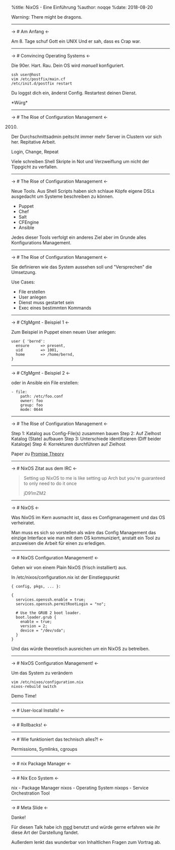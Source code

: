 %title: NixOS - Eine Einführung
%author: noqqe
%date: 2018-08-20

Warning: There might be dragons.

-----

-> # Am Anfang <-

Am 8. Tage schuf Gott ein UNIX
Und er sah, dass es Crap war.

-----

-> # Convincing Operating Systems <-

Die 90er.
Hart.
Rau.
Dein OS wird *manuell* konfiguriert.

```
ssh user@host
vim /etc/postfix/main.cf
/etc/init.d/postfix restart
```

Du loggst dich ein, änderst Config.
Restartest deinen Dienst.

\*Würg\*

-----

-> # The Rise of Configuration Management <-

2010.

Der Durchschnittsadmin peitscht immer mehr Server in Clustern vor sich her.
Repitative Arbeit.

Login, Change, Repeat

Viele schreiben Shell Skripte in Not und Verzweiflung um nicht der Tippgicht
zu verfallen.

-----

-> # The Rise of Configuration Management <-

Neue Tools. Aus Shell Scripts haben sich schlaue Köpfe eigene
DSLs ausgedacht um Systeme beschreiben zu können.

* Puppet
* Chef
* Salt
* CFEngine
* Ansible

Jedes dieser Tools verfolgt ein anderes Ziel aber im Grunde alles
Konfigurations Management.

-----

-> # The Rise of Configuration Management <-

Sie definieren wie das System
aussehen soll und "Versprechen" die Umsetzung.

Use Cases:

* File erstellen
* User anlegen
* Dienst muss gestartet sein
* Exec eines bestimmten Kommands

-----

-> # CfgMgmt - Beispiel 1 <-

Zum Beispiel in Puppet einen neuen User anlegen:

```
user { 'bernd':
  ensure     => present,
  uid        => 1001,
  home       => /home/bernd,
}
```

-----

-> # CfgMgmt - Beispiel 2 <-

oder in Ansible ein File erstellen:

```
- file:
    path: /etc/foo.conf
    owner: foo
    group: foo
    mode: 0644
```

-----

-> # The Rise of Configuration Management <-

Step 1: Katalog aus Config-File(s) zusammen bauen
Step 2: Auf Zielhost Katalog (State) aufbauen
Step 3: Unterschiede identifizieren (Diff beider Kataloge)
Step 4: Korrekturen durchführen auf Zielhost


Paper zu [Promise Theory](http://markburgess.org/PromiseMethod.pdf)

-----

-> # NixOS Zitat aus dem IRC <-

> Setting up NixOS to me is like setting up Arch but you're guaranteed to only need to do it once
>
> jD91mZM2

-----

-> # NixOS <-

Was NixOS im Kern ausmacht ist, dass es Configmanagement und das OS
verheiratet.

Man muss es sich so vorstellen als wäre das Config Management das einzige
Interface wie man mit dem OS kommuniziert, anstatt ein Tool zu anzuweisen die
Arbeit für einen zu erledigen.


-----

-> # NixOS Configuration Management! <-

Gehen wir von einem Plain NixOS (frisch installiert) aus.

In /etc/nixos/configuration.nix ist der Einstiegspunkt

~~~ {.numberLines}
{ config, pkgs, ... }:

{
  services.openssh.enable = true;
  services.openssh.permitRootLogin = "no";

  # Use the GRUB 2 boot loader.
  boot.loader.grub {
    enable = true;
    version = 2;
    device = "/dev/sda";
  }
}
~~~

Und das würde theoretisch ausreichen um ein NixOS zu betreiben.

-----

-> # NixOS Configuration Management! <-

Um das System zu verändern

~~~
vim /etc/nixos/configuration.nix
nixos-rebuild switch
~~~

Demo Time!

-----

-> # User-local Installs! <-

-----

-> # Rollbacks! <-

-----

-> # Wie funktioniert das technisch alles?! <-

Permissions, Symlinks, cgroups

-----

-> # nix Package Manager <-


-----

-> # Nix Eco System <-

nix - Package Manager
nixos - Operating System
nixops - Service Orchestration Tool


-----

-> # Meta Slide <-

Danke!

Für diesen Talk habe ich [mpd]() benutzt und würde gerne erfahren wie ihr
diese Art der Darstellung fandet.

Außerdem lenkt das wunderbar von Inhaltlichen Fragen zum Vortrag ab.
